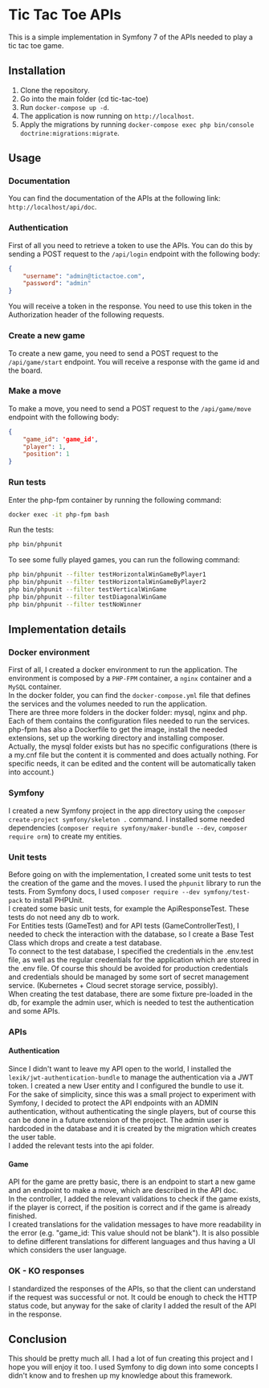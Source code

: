 # Tic Tac Toe APIs
This is a simple implementation in Symfony 7 of the APIs needed to play a tic tac toe game.

## Installation
1. Clone the repository.
2. Go into the main folder (cd tic-tac-toe)
3. Run `docker-compose up -d`.
4. The application is now running on `http://localhost`.
5. Apply the migrations by running `docker-compose exec php bin/console doctrine:migrations:migrate`.

## Usage

### Documentation
You can find the documentation of the APIs at the following link: `http://localhost/api/doc`.

### Authentication
First of all you need to retrieve a token to use the APIs. You can do this by sending a POST request to the `/api/login` endpoint with the following body:
```json
{
    "username": "admin@tictactoe.com",
    "password": "admin"
}
```
You will receive a token in the response. You need to use this token in the Authorization header of the following requests. <br/>

### Create a new game
To create a new game, you need to send a POST request to the `/api/game/start` endpoint.
You will receive a response with the game id and the board. <br/>

### Make a move
To make a move, you need to send a POST request to the `/api/game/move` endpoint with the following body:
```json
{
    "game_id": 'game_id',
    "player": 1,
    "position": 1
}
```

### Run tests
Enter the php-fpm container by running the following command:
```bash
docker exec -it php-fpm bash
```

Run the tests:
```bash
php bin/phpunit
```

To see some fully played games, you can run the following command:
```bash
php bin/phpunit --filter testHorizontalWinGameByPlayer1
php bin/phpunit --filter testHorizontalWinGameByPlayer2
php bin/phpunit --filter testVerticalWinGame
php bin/phpunit --filter testDiagonalWinGame
php bin/phpunit --filter testNoWinner
```

## Implementation details

### Docker environment
First of all, I created a docker environment to run the application. The environment is composed by a `PHP-FPM` container, a `nginx` container and a `MySQL` container. <br/> 
In the docker folder, you can find the `docker-compose.yml` file that defines the services and the volumes needed to run the application. <br/>
There are three more folders in the docker folder: mysql, nginx and php. Each of them contains the configuration files needed to run the services. php-fpm has also a Dockerfile to get the image, install the needed extensions, set up the working directory and installing composer. <br/>
Actually, the mysql folder exists but has no specific configurations (there is a my.cnf file but the content it is commented and does actually nothing. For specific needs, it can be edited and the content will be automatically taken into account.)

### Symfony
I created a new Symfony project in the app directory using the `composer create-project symfony/skeleton .` command. I installed some needed dependencies (`composer require symfony/maker-bundle --dev`, `composer require orm`) to create my entities.<br/>

### Unit tests
Before going on with the implementation, I created some unit tests to test the creation of the game and the moves. I used the `phpunit` library to run the tests. From Symfony docs, I used `composer require --dev symfony/test-pack` to install PHPUnit. <br/>
I created some basic unit tests, for example the ApiResponseTest. These tests do not need any db to work. <br/>
For Entities tests (GameTest) and for API tests (GameControllerTest), I needed to check the interaction with the database, so I create a Base Test Class which drops and create a test database. <br/>
To connect to the test database, I specified the credentials in the .env.test file, as well as the regular credentials for the application which are stored in the .env file. Of course this should be avoided for production credentials and credentials should be managed by some sort of secret management service. (Kubernetes + Cloud secret storage service, possibly). <br/>
When creating the test database, there are some fixture pre-loaded in the db, for example the admin user, which is needed to test the authentication and some APIs. <br/>


### APIs

#### Authentication
Since I didn't want to leave my API open to the world, I installed the `lexik/jwt-authentication-bundle` to manage the authentication via a JWT token. I created a new User entity and I configured the bundle to use it. <br/>
For the sake of simplicity, since this was a small project to experiment with Symfony, I decided to protect the API endpoints with an ADMIN authentication, without authenticating the single players, but of course this can be done in a future extension of the project. The admin user is hardcoded in the database and it is created by the migration which creates the user table. <br/>
I added the relevant tests into the api folder. <br/>

#### Game
API for the game are pretty basic, there is an endpoint to start a new game and an endpoint to make a move, which are described in the API doc. <br/>
In the controller, I added the relevant validations to check if the game exists, if the player is correct, if the position is correct and if the game is already finished. <br/>
I created translations for the validation messages to have more readability in the error (e.g. "game_id: This value should not be blank"). It is also possible to define different translations for different languages and thus having a UI which considers the user language. <br/>


### OK - KO responses
I standardized the responses of the APIs, so that the client can understand if the request was successful or not. It could be enough to check the HTTP status code, but anyway for the sake of clarity I added the result of the API in the response. <br/>


## Conclusion

This should be pretty much all. I had a lot of fun creating this project and I hope you will enjoy it too. I used Symfony to dig down into some concepts I didn't know and to freshen up my knowledge about this framework. <br/>
